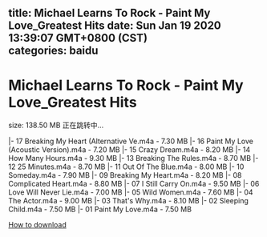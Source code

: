 
title: Michael Learns To Rock - Paint My Love_Greatest Hits
date: Sun Jan 19 2020 13:39:07 GMT+0800 (CST)    
categories: baidu
---

# Michael Learns To Rock - Paint My Love_Greatest Hits
size: 138.50 MB
 正在跳转中...
 
|- 17 Breaking My Heart (Alternative Ve.m4a - 7.30 MB
|- 16 Paint My Love (Acoustic Version).m4a - 7.20 MB
|- 15 Crazy Dream.m4a - 8.20 MB
|- 14 How Many Hours.m4a - 9.30 MB
|- 13 Breaking The Rules.m4a - 8.70 MB
|- 12 25 Minutes.m4a - 8.70 MB
|- 11 Out Of The Blue.m4a - 8.00 MB
|- 10 Someday.m4a - 7.90 MB
|- 09 Breaking My Heart.m4a - 8.20 MB
|- 08 Complicated Heart.m4a - 8.80 MB
|- 07 I Still Carry On.m4a - 9.50 MB
|- 06 Love Will Never Lie.m4a - 7.00 MB
|- 05 Wild Women.m4a - 7.60 MB
|- 04 The Actor.m4a - 9.00 MB
|- 03 That's Why.m4a - 8.10 MB
|- 02 Sleeping Child.m4a - 7.50 MB
|- 01 Paint My Love.m4a - 7.50 MB

[How to download](https://bpcam.bemobtrk.com/go/2ceec3aa-1ca2-46d6-b9ff-aaa5c184517c?jno=4764)
